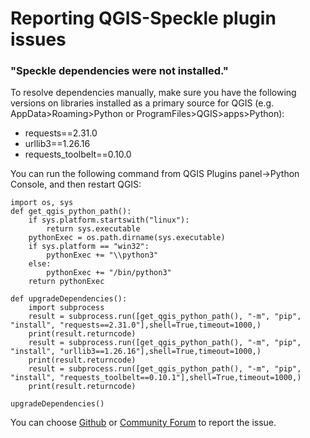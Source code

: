 # Reporting QGIS-Speckle plugin issues

### "Speckle dependencies were not installed."

To resolve dependencies manually, make sure you have the following versions on libraries installed as a primary source for QGIS (e.g. AppData>Roaming>Python or ProgramFiles>QGIS>apps>Python):
- requests==2.31.0
- urllib3==1.26.16
- requests_toolbelt==0.10.0

You can run the following command from QGIS Plugins panel->Python Console, and then restart QGIS:

```
import os, sys
def get_qgis_python_path():
    if sys.platform.startswith("linux"):
        return sys.executable
    pythonExec = os.path.dirname(sys.executable)
    if sys.platform == "win32":
        pythonExec += "\\python3"
    else:
        pythonExec += "/bin/python3"
    return pythonExec

def upgradeDependencies():
    import subprocess
    result = subprocess.run([get_qgis_python_path(), "-m", "pip", "install", "requests==2.31.0"],shell=True,timeout=1000,)
    print(result.returncode)
    result = subprocess.run([get_qgis_python_path(), "-m", "pip", "install", "urllib3==1.26.16"],shell=True,timeout=1000,)
    print(result.returncode)
    result = subprocess.run([get_qgis_python_path(), "-m", "pip", "install", "requests_toolbelt==0.10.1"],shell=True,timeout=1000,)
    print(result.returncode)

upgradeDependencies()
```
You can choose [Github](https://github.com/specklesystems/speckle-qgis/issues) or [Community Forum](https://speckle.community/) to report the issue. 

